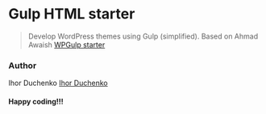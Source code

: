 # Gulp HTML starter

> Develop WordPress themes using Gulp (simplified).
Based on Ahmad Awaish [WPGulp starter](https://github.com/ahmadawais/WPGulp)

### Author

Ihor Duchenko
[Ihor Duchenko](http://ihorduchenko.cloudaccess.host)

#### Happy coding!!!

